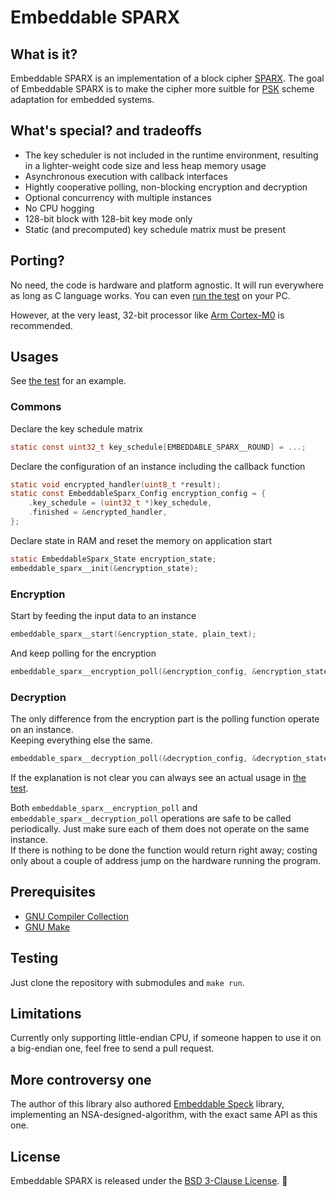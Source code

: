 # Embeddable SPARX

## What is it?

Embeddable SPARX is an implementation of a block cipher [SPARX](https://www.cryptolux.org/index.php/SPARX).
The goal of Embeddable SPARX is to make the cipher more suitble for [PSK](https://en.wikipedia.org/wiki/Pre-shared_key) scheme adaptation for embedded systems.

## What's special? and tradeoffs

* The key scheduler is not included in the runtime environment,
resulting in a lighter-weight code size and less heap memory usage
* Asynchronous execution with callback interfaces
* Hightly cooperative polling, non-blocking encryption and decryption
* Optional concurrency with multiple instances
* No CPU hogging
* 128-bit block with 128-bit key mode only
* Static (and precomputed) key schedule matrix must be present

## Porting?
No need, the code is hardware and platform agnostic. It will run everywhere as long as C language works. You can even [run the test](#Testing) on your PC.

However, at the very least, 32-bit processor like [Arm Cortex-M0](https://www.arm.com/products/silicon-ip-cpu/cortex-m/cortex-m0) is recommended.

## Usages

See [the test](./test/main.c) for an example.

### Commons

Declare the key schedule matrix
~~~ C
static const uint32_t key_schedule[EMBEDDABLE_SPARX__ROUND] = ...;
~~~

Declare the configuration of an instance including the callback function
~~~ C
static void encrypted_handler(uint8_t *result);
static const EmbeddableSparx_Config encryption_config = {
    .key_schedule = (uint32_t *)key_schedule,
    .finished = &encrypted_handler,
};
~~~

Declare state in RAM and reset the memory on application start
~~~ C
static EmbeddableSparx_State encryption_state;
embeddable_sparx__init(&encryption_state);
~~~

### Encryption

Start by feeding the input data to an instance
~~~ C
embeddable_sparx__start(&encryption_state, plain_text);
~~~

And keep polling for the encryption
~~~ C
embeddable_sparx__encryption_poll(&encryption_config, &encryption_state);
~~~

### Decryption

The only difference from the encryption part is the polling function operate on an instance.  
Keeping everything else the same.
~~~ C
embeddable_sparx__decryption_poll(&decryption_config, &decryption_state);
~~~

If the explanation is not clear you can always see an actual usage in [the test](./test/main.c).

Both `embeddable_sparx__encryption_poll` and `embeddable_sparx__decryption_poll` operations are safe to be called periodically.
Just make sure each of them does not operate on the same instance.  
If there is nothing to be done the function would return right away; costing only about a couple of address jump on the hardware running the program.

## Prerequisites

* [GNU Compiler Collection](https://gcc.gnu.org/)
* [GNU Make](https://www.gnu.org/software/make/)

## Testing

Just clone the repository with submodules and `make run`.

## Limitations

Currently only supporting little-endian CPU, if someone happen to use it on a big-endian one, feel free to send a pull request.

## More controversy one

The author of this library also authored [Embeddable Speck](https://github.com/the-cave/embeddable-speck) library, implementing an NSA-designed-algorithm, with the exact same API as this one.

## License

Embeddable SPARX is released under the [BSD 3-Clause License](LICENSE.md). :tada:
